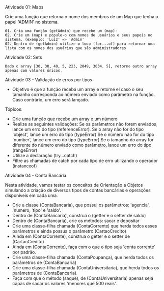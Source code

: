 Atividade 01: Maps

Crie uma função que retorna o nome dos membros de um Map que tenha o papel 'ADMIN' no sistema.

    01. Cria uma função (getAdmin) que recebe um (map):
    02. Crie um (map) e popule-o com nomes de usuários e seus papeis no sistema. (exemplo: 'Luiz' => 'Admin'
    02. Dentro de (getAdmin) utilize o loop (for...of) para retornar uma lista com os nomes dos usuários que são administradores

Atividade 02: Sets

    Dado o array [30, 30, 40, 5, 223, 2049, 3034, 5], retorne outro array apenas com valores únicos. 

Atividade 03 - Validação de erros por tipos

- Objetivo é que a função receba um array e retorne el caso o seu tamanho corresponda ao número enviado como parâmetro na função.
  Caso contrário, um erro será lançado.

Tópicos:
- Crie uma função que recebe um array e um número
- Realize as seguintes validações:
  Se os parâmetros não forem enviados, lance um erro do tipo (referenceError).
  Se o array não for do tipo 'object', lance um erro do tipo (typeError)
  Se o número não for do tipo 'number', lance um erro do tipo (typeError)
  Se o tamanho do array for diferente do número enviado como parâmetro, lance um erro do tipo (rangeError)
- Utilize a declaração (try...catch)
- Filtre as chamadas de catch por cada tipo de erro utilizando o operador (instanceof)

Atividade 04 - Conta Bancária

Nesta atividade, vamos testar os conceitos de Orientação a Objetos simulando a criação de diversos tipos de contas bancárias e operações disponíveis em cada uma.

 - Crie a classe (ContaBancaria), que possui os parâmetros: 'agencia', 'numero, 'tipo' e 'saldo'.
 - Dentro de (ContaBancaria), construa o (getter e o setter de saldo)
 - Dentro de (ContaBancaria), crie os métodos: sacar e depositar
 - Crie uma classe-filha chamada (ContaCorrente) que herda todos esses parâmetros e ainda possua o parâmetro (CartaoCredito)
 - Ainda em (ContaCorrente), construa o getter e o setter de (CartaoCredito)
 - Ainda em (ContaCorrente), faça com o que o tipo seja 'conta corrente' por padrão.
 - Crie uma classe-filha chamada (ContaPoupança), que herda todos os parâmetros de (ContaBancaria)
 - Crie uma classe-filha chamada (ContaUniversitaria), que herda todos os parâmetros de (ContaBancaria).
 - Faça com que o método (saque), de (ContaUniversitaria) apenas seja capas de sacar os valores 'menores que 500 reais'.